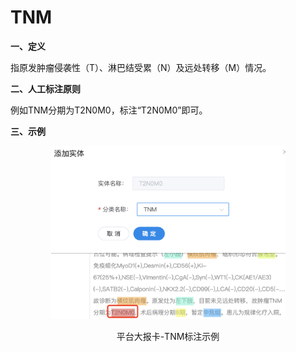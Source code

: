 # TNM

**一、定义**

&#x20;   指原发肿瘤侵袭性（T）、淋巴结受累（N）及远处转移（M）情况。

**二、人工标注原则**

&#x20;   例如TNM分期为T2N0M0，标注“T2N0M0”即可。

**三、示例**

<div align="center">

<figure><img src="../../.gitbook/assets/image (12).png" alt="" width="375"><figcaption><p>平台大报卡-TNM标注示例</p></figcaption></figure>

</div>
